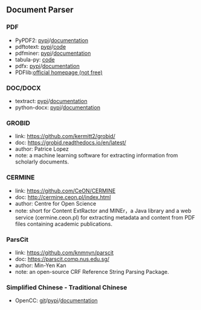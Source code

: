 ## **Document Parser**

### PDF
  * PyPDF2: [pypi](https://pypi.org/project/PyPDF2/)/[documentation](http://mstamy2.github.io/PyPDF2/)
  * pdftotext: [pypi](https://pypi.org/project/pdftotext/)/[code](https://github.com/jalan/pdftotext)
  * pdfminer: [pypi](https://pypi.org/project/pdfminer/)/[documentation](https://euske.github.io/pdfminer/index.html)
  * tabula-py: [code](https://github.com/chezou/tabula-py)
  * pdfx: [pypi](https://pypi.org/project/pdfx/1.3.0/)/[documentation](https://www.metachris.com/pdfx/)
  * PDFlib:[official homepage (not free)](https://www.pdflib.com/)
  
### DOC/DOCX
  * textract: [pypi](https://pypi.org/project/textract/)/[documentation](https://textract.readthedocs.io/en/stable/)
  * python-docx: [pypi](https://pypi.org/project/python-docx/)/[documentation](https://python-docx.readthedocs.io/en/latest/#)
  
### GROBID
  * link: https://github.com/kermitt2/grobid/
  * doc: https://grobid.readthedocs.io/en/latest/
  * author: Patrice Lopez
  * note: a machine learning software for extracting information from scholarly documents.
  
### CERMINE
  * link: https://github.com/CeON/CERMINE
  * doc: http://cermine.ceon.pl/index.html
  * author: Centre for Open Science
  * note: short for Content ExtRactor and MINEr，a Java library and a web service (cermine.ceon.pl) for extracting metadata and content from PDF files containing academic publications. 

### ParsCit
  * link: https://github.com/knmnyn/parscit
  * doc: https://parscit.comp.nus.edu.sg/
  * author: Min-Yen Kan
  * note: an open-source CRF Reference String Parsing Package. 

### Simplified Chinese - Traditional Chinese
  * OpenCC: [git](https://github.com/BYVoid/OpenCC)/[pypi](https://pypi.org/project/opencc-python/)/[documentation](https://bitbucket.org/victorlin/opencc_python)
